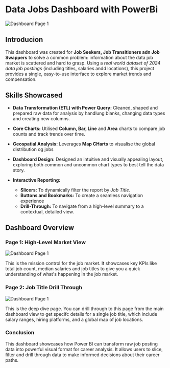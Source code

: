 # Data Jobs Dashboard with PowerBi

![Dashboard Page 1](<img width="479" height="269" alt="Project 1 Page 1" src="https://github.com/user-attachments/assets/c4743de7-a4e7-4ffa-88b5-ff78cb669acd" />)


## Introducion

This dashboard was created for **Job Seekers, Job Transitioners adn Job Swappers** to solve a common problem: information about the data job market is scattered and hard to grasp. Using a *real world dataset of 2024 data job postings* (including titles, salaries andd locations), this project provides a single, easy-to-use interface to explore market trends and compensation.

## Skills Showcased

- **Data Transformation (ETL) with Power Query:**
Cleaned, shaped and prepared raw data for analysis by handlung blanks, changing data types and creating new columns.

- **Core Charts:**
Utilised **Column, Bar, Line** and **Area** charts to compare job counts and track trends over time.

- **Geospatial Analysis:**
Leverages **Map CHarts** to visualise the global distribution og jobs

- **Dashboard Design:**
Designed an intuitive and visually appealing layout, exploring both common and uncommon chart types to best tell the data story. 

- **Interactive Reporting:**
    - **Slicers:** To dynamically filter the report by *Job Title.*
    - **Buttons and Bookmarks:** To create a seamless navigation experience
    - **Drill-Through:** To navigate from a high-level summary to a contextual, detailed view.

## Dashboard Overview

### Page 1: High-Level Market View

![Dashboard Page 1](/Images/Project%201%20Page%201.png)

This is the mission control for the job market. It showcases key KPIs like total job count, median salaries and job titles to give you a quick understanding of what's happening in the job market.

### Page 2: Job Title Drill Through

![Dashboard Page 1](/Images/Project%201%20Page%202.png)

This is the deep dive page. You can drill through to this page from the main dashboard view to get specifc details for a single job title, which include salary ranges, hiring platforms, and a global map of job locations.

### Conclusion

This dashboard showcases how Power BI can transform raw job posting data into powerful visual format for career analysis. It allows users to slice, filter and drill through data to make informed decisions about their career paths.
